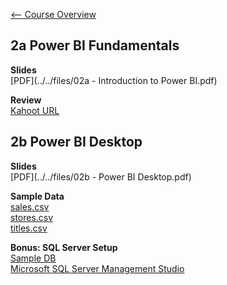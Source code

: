 [<-- Course Overview](../../1-Overview/overview.md)
## 2a Power BI Fundamentals
**Slides**  
[PDF](../../files/02a - Introduction to Power BI.pdf)

**Review**  
[Kahoot URL](https://create.kahoot.it/share/02-introduction-to-power-bi/f454a854-8e31-4ab6-9da9-c8a744dace65)

## 2b Power BI Desktop
**Slides**  
[PDF](../../files/02b - Power BI Desktop.pdf)

**Sample Data**  
[sales.csv](../../files/02-sales.csv)  
[stores.csv](../../files/02-stores.csv)  
[titles.csv](../../files/02-titles.csv)

**Bonus: SQL Server Setup**  
[Sample DB](https://www.microsoft.com/en-us/download/details.aspx?id=23654)  
[Microsoft SQL Server Management Studio](https://www.microsoft.com/en-us/download/details.aspx?id=55994)

